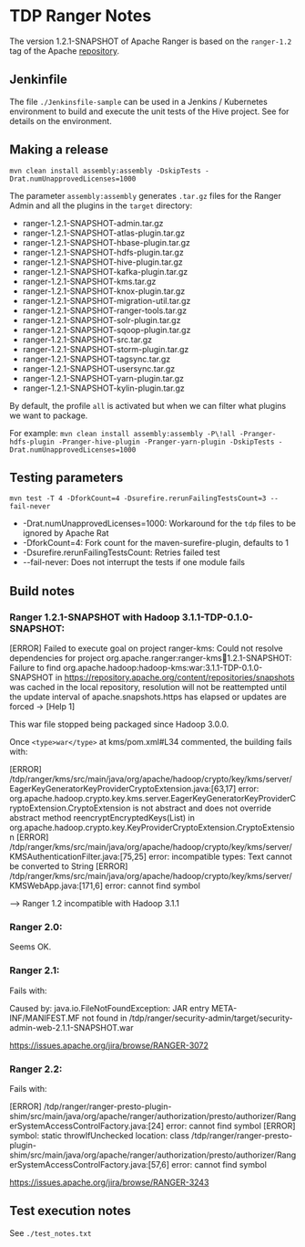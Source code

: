 # TDP Ranger Notes

The version 1.2.1-SNAPSHOT of Apache Ranger is based on the `ranger-1.2` tag of the Apache [repository](https://github.com/apache/ranger/tree/ranger-1.2).

## Jenkinfile

The file `./Jenkinsfile-sample` can be used in a Jenkins / Kubernetes environment to build and execute the unit tests of the Hive project. See []() for details on the environment.

## Making a release

```
mvn clean install assembly:assembly -DskipTests -Drat.numUnapprovedLicenses=1000
```

The parameter `assembly:assembly` generates `.tar.gz` files for the Ranger Admin and all the plugins in the `target` directory:

- ranger-1.2.1-SNAPSHOT-admin.tar.gz
- ranger-1.2.1-SNAPSHOT-atlas-plugin.tar.gz
- ranger-1.2.1-SNAPSHOT-hbase-plugin.tar.gz
- ranger-1.2.1-SNAPSHOT-hdfs-plugin.tar.gz
- ranger-1.2.1-SNAPSHOT-hive-plugin.tar.gz
- ranger-1.2.1-SNAPSHOT-kafka-plugin.tar.gz
- ranger-1.2.1-SNAPSHOT-kms.tar.gz
- ranger-1.2.1-SNAPSHOT-knox-plugin.tar.gz
- ranger-1.2.1-SNAPSHOT-migration-util.tar.gz
- ranger-1.2.1-SNAPSHOT-ranger-tools.tar.gz
- ranger-1.2.1-SNAPSHOT-solr-plugin.tar.gz
- ranger-1.2.1-SNAPSHOT-sqoop-plugin.tar.gz
- ranger-1.2.1-SNAPSHOT-src.tar.gz
- ranger-1.2.1-SNAPSHOT-storm-plugin.tar.gz
- ranger-1.2.1-SNAPSHOT-tagsync.tar.gz
- ranger-1.2.1-SNAPSHOT-usersync.tar.gz
- ranger-1.2.1-SNAPSHOT-yarn-plugin.tar.gz
- ranger-1.2.1-SNAPSHOT-kylin-plugin.tar.gz

By default, the profile `all` is activated but when we can filter what plugins we want to package.

For example: `mvn clean install assembly:assembly -P\!all -Pranger-hdfs-plugin -Pranger-hive-plugin -Pranger-yarn-plugin -DskipTests -Drat.numUnapprovedLicenses=1000`

## Testing parameters

```
mvn test -T 4 -DforkCount=4 -Dsurefire.rerunFailingTestsCount=3 --fail-never
```

- -Drat.numUnapprovedLicenses=1000: Workaround for the `tdp` files to be ignored by Apache Rat
- -DforkCount=4: Fork count for the maven-surefire-plugin, defaults to 1
- -Dsurefire.rerunFailingTestsCount: Retries failed test
- --fail-never: Does not interrupt the tests if one module fails

## Build notes

### Ranger 1.2.1-SNAPSHOT with Hadoop 3.1.1-TDP-0.1.0-SNAPSHOT:

[ERROR] Failed to execute goal on project ranger-kms: Could not resolve dependencies for project org.apache.ranger:ranger-kms:jar:1.2.1-SNAPSHOT: Failure to find org.apache.hadoop:hadoop-kms:war:3.1.1-TDP-0.1.0-SNAPSHOT in https://repository.apache.org/content/repositories/snapshots was cached in the local repository, resolution will not be reattempted until the update interval of apache.snapshots.https has elapsed or updates are forced -> [Help 1]

This war file stopped being packaged since Hadoop 3.0.0.

Once `<type>war</type>` at kms/pom.xml#L34 commented, the building fails with:

[ERROR] /tdp/ranger/kms/src/main/java/org/apache/hadoop/crypto/key/kms/server/EagerKeyGeneratorKeyProviderCryptoExtension.java:[63,17] error: org.apache.hadoop.crypto.key.kms.server.EagerKeyGeneratorKeyProviderCryptoExtension.CryptoExtension is not abstract and does not override abstract method reencryptEncryptedKeys(List<EncryptedKeyVersion>) in org.apache.hadoop.crypto.key.KeyProviderCryptoExtension.CryptoExtension
[ERROR] /tdp/ranger/kms/src/main/java/org/apache/hadoop/crypto/key/kms/server/KMSAuthenticationFilter.java:[75,25] error: incompatible types: Text cannot be converted to String
[ERROR] /tdp/ranger/kms/src/main/java/org/apache/hadoop/crypto/key/kms/server/KMSWebApp.java:[171,6] error: cannot find symbol

--> Ranger 1.2 incompatible with Hadoop 3.1.1

### Ranger 2.0:

Seems OK.

### Ranger 2.1:

Fails with:

Caused by: java.io.FileNotFoundException: JAR entry META-INF/MANIFEST.MF not found in /tdp/ranger/security-admin/target/security-admin-web-2.1.1-SNAPSHOT.war

https://issues.apache.org/jira/browse/RANGER-3072

### Ranger 2.2:

Fails with:

[ERROR] /tdp/ranger/ranger-presto-plugin-shim/src/main/java/org/apache/ranger/authorization/presto/authorizer/RangerSystemAccessControlFactory.java:[24] error: cannot find symbol
[ERROR]   symbol:   static throwIfUnchecked
  location: class
/tdp/ranger/ranger-presto-plugin-shim/src/main/java/org/apache/ranger/authorization/presto/authorizer/RangerSystemAccessControlFactory.java:[57,6] error: cannot find symbol

https://issues.apache.org/jira/browse/RANGER-3243

## Test execution notes

See `./test_notes.txt`